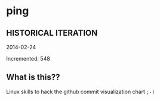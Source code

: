 # ping

## HISTORICAL ITERATION
2014-02-24

Incremented: 548

## What is this?? 
Linux skills to hack the github commit visualization chart `;-)`
